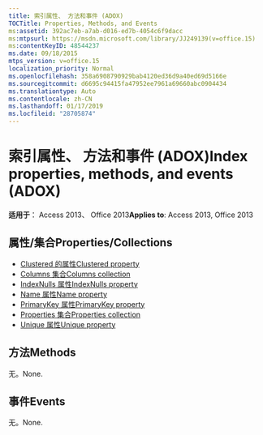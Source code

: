 ```yaml
---
title: 索引属性、 方法和事件 (ADOX)
TOCTitle: Properties, Methods, and Events
ms:assetid: 392ac7eb-a7ab-d016-ed7b-4054c6f9dacc
ms:mtpsurl: https://msdn.microsoft.com/library/JJ249139(v=office.15)
ms:contentKeyID: 48544237
ms.date: 09/18/2015
mtps_version: v=office.15
localization_priority: Normal
ms.openlocfilehash: 358a6908790929bab4120ed36d9a40ed69d5166e
ms.sourcegitcommit: d6695c94415fa47952ee7961a69660abc0904434
ms.translationtype: Auto
ms.contentlocale: zh-CN
ms.lasthandoff: 01/17/2019
ms.locfileid: "28705874"
---
```

# <a name="index-properties-methods-and-events-adox"></a><span data-ttu-id="f8bda-102">索引属性、 方法和事件 (ADOX)</span><span class="sxs-lookup"><span data-stu-id="f8bda-102">Index properties, methods, and events (ADOX)</span></span>


<span data-ttu-id="f8bda-103">**适用于**： Access 2013、 Office 2013</span><span class="sxs-lookup"><span data-stu-id="f8bda-103">**Applies to**: Access 2013, Office 2013</span></span>

## <a name="propertiescollections"></a><span data-ttu-id="f8bda-104">属性/集合</span><span class="sxs-lookup"><span data-stu-id="f8bda-104">Properties/Collections</span></span>

- [<span data-ttu-id="f8bda-105">Clustered 的属性</span><span class="sxs-lookup"><span data-stu-id="f8bda-105">Clustered property</span></span>](clustered-property-adox.md)
- [<span data-ttu-id="f8bda-106">Columns 集合</span><span class="sxs-lookup"><span data-stu-id="f8bda-106">Columns collection</span></span>](columns-collection-adox.md)
- [<span data-ttu-id="f8bda-107">IndexNulls 属性</span><span class="sxs-lookup"><span data-stu-id="f8bda-107">IndexNulls property</span></span>](indexnulls-property-adox.md)
- [<span data-ttu-id="f8bda-108">Name 属性</span><span class="sxs-lookup"><span data-stu-id="f8bda-108">Name property</span></span>](name-property-adox.md)
- [<span data-ttu-id="f8bda-109">PrimaryKey 属性</span><span class="sxs-lookup"><span data-stu-id="f8bda-109">PrimaryKey property</span></span>](primarykey-property-adox.md)
- [<span data-ttu-id="f8bda-110">Properties 集合</span><span class="sxs-lookup"><span data-stu-id="f8bda-110">Properties collection</span></span>](properties-collection-ado.md)
- [<span data-ttu-id="f8bda-111">Unique 属性</span><span class="sxs-lookup"><span data-stu-id="f8bda-111">Unique property</span></span>](unique-property-adox.md)


## <a name="methods"></a><span data-ttu-id="f8bda-112">方法</span><span class="sxs-lookup"><span data-stu-id="f8bda-112">Methods</span></span>

<span data-ttu-id="f8bda-113">无。</span><span class="sxs-lookup"><span data-stu-id="f8bda-113">None.</span></span>

## <a name="events"></a><span data-ttu-id="f8bda-114">事件</span><span class="sxs-lookup"><span data-stu-id="f8bda-114">Events</span></span>

<span data-ttu-id="f8bda-115">无。</span><span class="sxs-lookup"><span data-stu-id="f8bda-115">None.</span></span>

